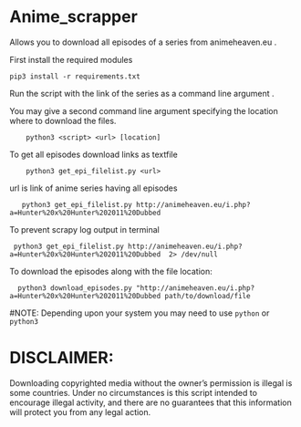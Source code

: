 # Anime_scrapper 

Allows you to download all episodes of a series from animeheaven.eu . 

First install the required modules 

    pip3 install -r requirements.txt   
    


Run the script with the link of the series as a command line argument . 

You may give a second command line argument specifying the location where to download the files.

        python3 <script> <url> [location]
        


To get all episodes download links as textfile 

        python3 get_epi_filelist.py <url>

url is link of anime series  having all episodes 

       python3 get_epi_filelist.py http://animeheaven.eu/i.php?a=Hunter%20x%20Hunter%202011%20Dubbed

To prevent scrapy log output in terminal 

     python3 get_epi_filelist.py http://animeheaven.eu/i.php?a=Hunter%20x%20Hunter%202011%20Dubbed  2> /dev/null

 
To download the episodes along with the file location:
      
      python3 download_episodes.py "http://animeheaven.eu/i.php?a=Hunter%20x%20Hunter%202011%20Dubbed path/to/download/file

#NOTE:
Depending upon your system you may need to use `python` or `python3`

# DISCLAIMER:

 Downloading copyrighted media without the  owner’s permission is illegal is some countries. 
 Under no circumstances is this script intended to encourage illegal activity, 
 and there are no guarantees that this information will    protect you from any legal action.   
 
 
